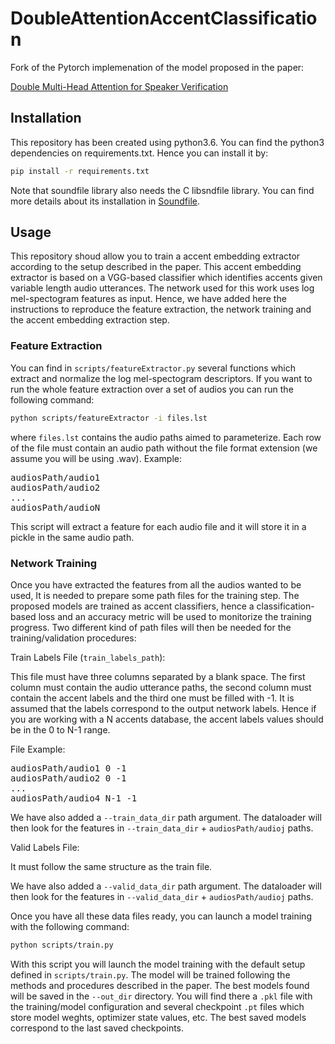 # DoubleAttentionAccentClassification

Fork of the Pytorch implemenation of the model proposed in the paper:

[Double Multi-Head Attention for Speaker Verification](https://arxiv.org/abs/2007.13199)

## Installation

This repository has been created using python3.6. You can find the python3
dependencies on requirements.txt. Hence you can install it by:

```bash
pip install -r requirements.txt
```

Note that soundfile library also needs the C libsndfile library. You can find
more details about its installation in [Soundfile](https://pysoundfile.readthedocs.io/en/latest/).

## Usage

This repository shoud allow you to train a accent embedding extractor according to the setup described in the paper. This accent embedding extractor is based on a VGG-based classifier which identifies accents given variable length audio utterances. The network used for this work uses log mel-spectogram features as input. Hence, we have added here the instructions to reproduce the feature extraction, the network training and the accent embedding extraction step.

### Feature Extraction

You can find in `scripts/featureExtractor.py` several functions which extract and normalize the log mel-spectogram descriptors. If you want to run the whole feature extraction over a set of audios you can run the following command:

```bash
python scripts/featureExtractor -i files.lst
```

where `files.lst` contains the audio paths aimed to parameterize. Each row of the file must contain an audio path without the file format extension (we assume you will be using .wav). Example:

<pre>
audiosPath/audio1
audiosPath/audio2
...
audiosPath/audioN</pre>

This script will extract a feature for each audio file and it will store it in a pickle in the same audio path.

### Network Training

Once you have extracted the features from all the audios wanted to be used, It is needed to prepare some path files for the training step. The proposed models are trained as accent classifiers, hence a classification-based loss and an accuracy metric will be used to monitorize the training progress. Two different kind of path files will then be needed for the training/validation procedures:

Train Labels File (`train_labels_path`):

This file must have three columns separated by a blank space. The first column must contain the audio utterance paths, the second column must contain the accent labels and the third one must be filled with -1. It is assumed that the labels correspond to the output network labels. Hence if you are working with a N accents database, the accent labels values should be in the 0 to N-1 range.

File Example:

<pre>
audiosPath/audio1 0 -1
audiosPath/audio2 0 -1
...
audiosPath/audio4 N-1 -1</pre>

We have also added a `--train_data_dir` path argument. The dataloader will then look for the features in `--train_data_dir` + `audiosPath/audioj` paths.

Valid Labels File:

It must follow the same structure as the train file.

We have also added a `--valid_data_dir` path argument. The dataloader will then look for the features in `--valid_data_dir` + `audiosPath/audioj` paths.

Once you have all these data files ready, you can launch a model training with the following command:


```bash
python scripts/train.py
```

With this script you will launch the model training with the default setup defined in `scripts/train.py`. The model will be trained following the methods and procedures described in the paper. The best models found will be saved in the `--out_dir` directory. You will find there a `.pkl` file with the training/model configuration and several checkpoint `.pt` files which store model weghts, optimizer state values, etc. The best saved models correspond to the last saved checkpoints.

